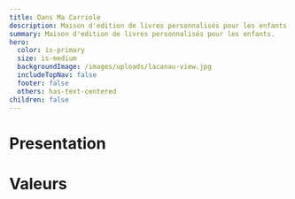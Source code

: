 ```yaml
---
title: Dans Ma Carriole
description: Maison d'edition de livres personnalisés pour les enfants.
summary: Maison d'edition de livres personnalisés pour les enfants.
hero:
  color: is-primary
  size: is-medium
  backgroundImage: /images/uploads/lacanau-view.jpg
  includeTopNav: false
  footer: false
  others: has-text-centered
children: false
---
```

# Presentation
# Valeurs
